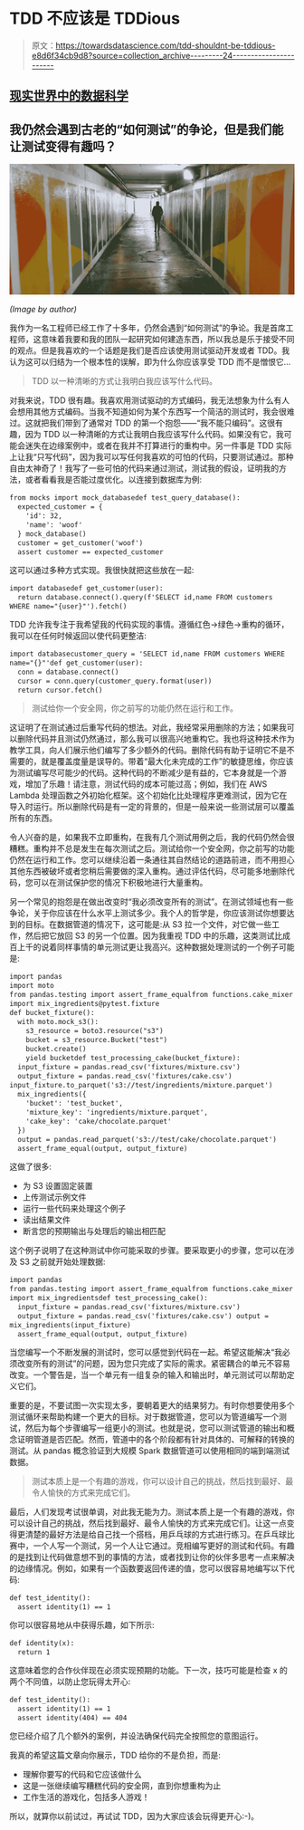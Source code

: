 # TDD 不应该是 TDDious

> 原文：<https://towardsdatascience.com/tdd-shouldnt-be-tddious-e8d6f34cb9d8?source=collection_archive---------24----------------------->

## [现实世界中的数据科学](https://towardsdatascience.com/data-science-in-the-real-world/home)

## 我仍然会遇到古老的“如何测试”的争论，但是我们能让测试变得有趣吗？

![](img/a0a952a23eb9d217b785cbc9477493ec.png)

*(Image by author)*

我作为一名工程师已经工作了十多年，仍然会遇到“如何测试”的争论。我是首席工程师，这意味着我要和我的团队一起研究如何建造东西，所以我总是乐于接受不同的观点。但是我喜欢的一个话题是我们是否应该使用测试驱动开发或者 TDD。我认为这可以归结为一个根本性的误解，即为什么你应该享受 TDD 而不是憎恨它…

> TDD 以一种清晰的方式让我明白我应该写什么代码。

对我来说，TDD 很有趣。我喜欢用测试驱动的方式编码，我无法想象为什么有人会想用其他方式编码。当我不知道如何为某个东西写一个简洁的测试时，我会很难过。这就把我们带到了通常对 TDD 的第一个抱怨——“我不能只编码”。这很有趣，因为 TDD 以一种清晰的方式让我明白我应该写什么代码。如果没有它，我可能会迷失在边缘案例中，或者在我并不打算进行的重构中。另一件事是 TDD 实际上让我“只写代码”，因为我可以写任何我喜欢的可怕的代码，只要测试通过。那种自由太神奇了！我写了一些可怕的代码来通过测试，测试我的假设，证明我的方法，或者看看我是否能过度优化。以连接到数据库为例:

```
from mocks import mock_databasedef test_query_database():
  expected_customer = {
    'id': 32,
    'name': 'woof'
  } mock_database()
  customer = get_customer('woof')
  assert customer == expected_customer
```

这可以通过多种方式实现。我很快就把这些放在一起:

```
import databasedef get_customer(user):
  return database.connect().query(f'SELECT id,name FROM customers WHERE name="{user}"').fetch()
```

TDD 允许我专注于我希望我的代码实现的事情。遵循红色->绿色->重构的循环，我可以在任何时候返回以使代码更整洁:

```
import databasecustomer_query = 'SELECT id,name FROM customers WHERE name="{}"'def get_customer(user):
  conn = database.connect()
  cursor = conn.query(customer_query.format(user))
  return cursor.fetch()
```

> 测试给你一个安全网，你之前写的功能仍然在运行和工作。

这证明了在测试通过后重写代码的想法。对此，我经常采用删除的方法；如果我可以删除代码并且测试仍然通过，那么我可以很高兴地重构它。我也将这种技术作为教学工具，向人们展示他们编写了多少额外的代码。删除代码有助于证明它不是不需要的，就是覆盖度量是误导的。带着“最大化未完成的工作”的敏捷思维，你应该为测试编写尽可能少的代码。这种代码的不断减少是有益的，它本身就是一个游戏，增加了乐趣！请注意，测试代码的成本可能过高；例如，我们在 AWS Lambda 处理函数之外初始化框架。这个初始化比处理程序更难测试，因为它在导入时运行。所以删除代码是有一定的背景的，但是一般来说一些测试层可以覆盖所有的东西。

令人兴奋的是，如果我不立即重构，在我有几个测试用例之后，我的代码仍然会很糟糕。重构并不总是发生在每次测试之后。测试给你一个安全网，你之前写的功能仍然在运行和工作。您可以继续沿着一条通往其自然结论的道路前进，而不用担心其他东西被破坏或者您稍后需要做的深入重构。通过评估代码，尽可能多地删除代码，您可以在测试保护您的情况下积极地进行大量重构。

另一个常见的抱怨是在做出改变时“我必须改变所有的测试”。在测试领域也有一些争论，关于你应该在什么水平上测试多少。我个人的哲学是，你应该测试你想要达到的目标。在数据管道的情况下，这可能是:从 S3 拉一个文件，对它做一些工作，然后把它放回 S3 的另一个位置。因为我重视 TDD 中的乐趣，这类测试比成百上千的说着同样事情的单元测试更让我高兴。这种数据处理测试的一个例子可能是:

```
import pandas
import moto 
from pandas.testing import assert_frame_equalfrom functions.cake_mixer import mix_ingredients@pytest.fixture
def bucket_fixture():    
  with moto.mock_s3():        
    s3_resource = boto3.resource("s3")        
    bucket = s3_resource.Bucket("test")
    bucket.create()
    yield bucketdef test_processing_cake(bucket_fixture):
  input_fixture = pandas.read_csv('fixtures/mixture.csv')
  output_fixture = pandas.read_csv('fixtures/cake.csv') input_fixture.to_parquet('s3://test/ingredients/mixture.parquet')
  mix_ingredients({
    'bucket': 'test_bucket',
    'mixture_key': 'ingredients/mixture.parquet',
    'cake_key': 'cake/chocolate.parquet'
  })
  output = pandas.read_parquet('s3://test/cake/chocolate.parquet')
  assert_frame_equal(output, output_fixture)
```

这做了很多:

*   为 S3 设置固定装置
*   上传测试示例文件
*   运行一些代码来处理这个例子
*   读出结果文件
*   断言您的预期输出与处理后的输出相匹配

这个例子说明了在这种测试中你可能采取的步骤。要采取更小的步骤，您可以在涉及 S3 之前就开始处理数据:

```
import pandas
from pandas.testing import assert_frame_equalfrom functions.cake_mixer import mix_ingredientsdef test_processing_cake():
  input_fixture = pandas.read_csv('fixtures/mixture.csv')
  output_fixture = pandas.read_csv('fixtures/cake.csv') output = mix_ingredients(input_fixture)
  assert_frame_equal(output, output_fixture)
```

当您编写一个不断发展的测试时，您可以感觉到代码在一起。希望这能解决“我必须改变所有的测试”的问题，因为您只完成了实际的需求。紧密耦合的单元不容易改变。一个警告是，当一个单元有一组复杂的输入和输出时，单元测试可以帮助定义它们。

重要的是，不要试图一次实现太多，要朝着更大的结果努力。有时你想要使用多个测试循环来帮助构建一个更大的目标。对于数据管道，您可以为管道编写一个测试，然后为每个步骤编写一组更小的测试。也就是说，您可以测试管道的输出和概念证明管道是否匹配。然而，管道中的各个阶段都有针对具体的、可解释的转换的测试。从 pandas 概念验证到大规模 Spark 数据管道可以使用相同的端到端测试数据。

> 测试本质上是一个有趣的游戏，你可以设计自己的挑战，然后找到最好、最令人愉快的方式来完成它们。

最后，人们发现考试很单调，对此我无能为力。测试本质上是一个有趣的游戏，你可以设计自己的挑战，然后找到最好、最令人愉快的方式来完成它们。让这一点变得更清楚的最好方法是给自己找一个搭档，用乒乓球的方式进行练习。在乒乓球比赛中，一个人写一个测试，另一个人让它通过。竞相编写更好的测试和代码。有趣的是找到让代码做意想不到的事情的方法，或者找到让你的伙伴多思考一点来解决的边缘情况。例如，如果有一个函数要返回传递的值，您可以很容易地编写以下代码:

```
def test_identity():
  assert identity(1) == 1
```

你可以很容易地从中获得乐趣，如下所示:

```
def identity(x):
  return 1
```

这意味着您的合作伙伴现在必须实现预期的功能。下一次，技巧可能是检查 x 的两个不同值，以防止您玩得太开心:

```
def test_identity():
  assert identity(1) == 1
  assert identity(404) == 404
```

您已经介绍了几个额外的案例，并设法确保代码完全按照您的意图运行。

我真的希望这篇文章向你展示，TDD 给你的不是负担，而是:

*   理解你要写的代码和它应该做什么
*   这是一张继续编写糟糕代码的安全网，直到你想重构为止
*   工作生活的游戏化，包括多人游戏！

所以，就算你以前试过，再试试 TDD，因为大家应该会玩得更开心:-)。